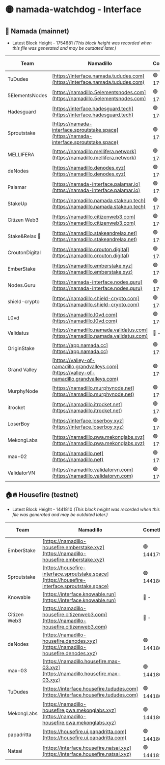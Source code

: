 # 🟡 namada-watchdog - Interface

## 🚀 Namada (mainnet)
- Latest Block Height - 1754681 *(This block height was recorded when this file was generated and may be outdated later.)*

| Team | Namadillo | CometBFT | Indexer | MASP Indexer |
|-|-|-|-|-|
| TuDudes | [https://interface.namada.tududes.com](https://interface.namada.tududes.com) | 🟢 1754658 | 🟢 1754658 | 🟢 1754658 |
| 5ElementsNodes | [https://namadillo.5elementsnodes.com](https://namadillo.5elementsnodes.com) | 🟢 1754658 | 🟢 1754658 | 🟢 1754658 |
| Hadesguard | [https://interface.hadesguard.tech](https://interface.hadesguard.tech) | 🟢 1754659 | 🟢 1754659 | 🟢 1754659 |
| Sproutstake | [https://namada-interface.sproutstake.space](https://namada-interface.sproutstake.space) | 🟢 1754660 | 🟢 1754660 | 🟢 1754660 |
| MELLIFERA | [https://namadillo.mellifera.network](https://namadillo.mellifera.network) | 🟢 1754661 | 🟢 1754661 | 🟢 1754661 |
| deNodes | [https://namadillo.denodes.xyz](https://namadillo.denodes.xyz) | 🟢 1754662 | 🟢 1754662 | 🟢 1754662 |
| Palamar | [https://namada-interface.palamar.io](https://namada-interface.palamar.io) | 🟢 1754663 | 🟢 1754663 | 🔴 1034393 |
| StakeUp | [https://namadillo.namada.stakeup.tech](https://namadillo.namada.stakeup.tech) | 🟢 1754664 | 🟢 1754664 | 🟢 1754664 |
| Citizen Web3 | [https://namadillo.citizenweb3.com](https://namadillo.citizenweb3.com) | 🟢 1754665 | 🟢 1754664 | 🟢 1754665 |
| Stake&Relax 🦥 | [https://namadillo.stakeandrelax.net](https://namadillo.stakeandrelax.net) | 🟢 1754665 | 🟢 1754665 | 🟢 1754665 |
| CroutonDigital | [https://namadillo.crouton.digital](https://namadillo.crouton.digital) | 🟢 1754666 | 🔴 1338918 | 🟢 1754666 |
| EmberStake | [https://namadillo.emberstake.xyz](https://namadillo.emberstake.xyz) | 🟢 1754667 | 🟢 1754667 | 🟢 1754667 |
| Nodes.Guru | [https://namada-interface.nodes.guru](https://namada-interface.nodes.guru) | 🟢 1754668 | 🟢 1754668 | 🟢 1754668 |
| shield-crypto | [https://namadillo.shield-crypto.com](https://namadillo.shield-crypto.com) | 🟢 1754669 | 🟢 1754668 | 🟢 1754669 |
| L0vd | [https://namadillo.l0vd.com](https://namadillo.l0vd.com) | 🟢 1754669 | 🟢 1754669 | 🔴 672476 |
| Validatus | [https://namadillo.namada.validatus.com](https://namadillo.namada.validatus.com) | 🔴 - | 🔴 - | 🔴 - |
| OriginStake | [https://app.namada.cc](https://app.namada.cc) | 🟢 1754676 | 🟢 1754676 | 🟢 1754676 |
| Grand Valley | [https://valley-of-namadillo.grandvalleys.com](https://valley-of-namadillo.grandvalleys.com) | 🟢 1754676 | 🟢 1754676 | 🟢 1754676 |
| MurphyNode | [https://namadillo.murphynode.net](https://namadillo.murphynode.net) | 🟢 1754677 | 🟢 1754677 | 🔴 - |
| itrocket | [https://namadillo.itrocket.net](https://namadillo.itrocket.net) | 🟢 1754678 | 🟢 1754678 | 🔴 1687505 |
| LoserBoy | [https://interface.loserboy.xyz](https://interface.loserboy.xyz) | 🟢 1754678 | 🟢 1754678 | 🔴 - |
| MekongLabs | [https://namadillo.pwa.mekonglabs.xyz](https://namadillo.pwa.mekonglabs.xyz) | 🟢 1754680 | 🟢 1754679 | 🟢 1754680 |
| max-02 | [https://namadillo.net](https://namadillo.net) | 🟢 1754680 | 🟢 1754680 | 🟢 1754680 |
| ValidatorVN | [https://namadillo.validatorvn.com](https://namadillo.validatorvn.com) | 🟢 1754681 | 🟢 1754680 | 🟢 1754680 |

## 🏠🔥 Housefire (testnet)
- Latest Block Height - 1441810 *(This block height was recorded when this file was generated and may be outdated later.)*

| Team | Namadillo | CometBFT | Indexer | MASP Indexer |
|-|-|-|-|-|
| EmberStake | [https://namadillo-housefire.emberstake.xyz](https://namadillo-housefire.emberstake.xyz) | 🟢 1441799 | 🟢 1441799 | 🔴 - |
| Sproutstake | [https://housefire-interface.sproutstake.space](https://housefire-interface.sproutstake.space) | 🟢 1441801 | 🟢 1441801 | 🟢 1441801 |
| Knowable | [https://interface.knowable.run](https://interface.knowable.run) | 🔴 - | 🔴 - | 🔴 - |
| Citizen Web3 | [https://namadillo-housefire.citizenweb3.com](https://namadillo-housefire.citizenweb3.com) | 🔴 - | 🔴 - | 🔴 - |
| deNodes | [https://namadillo-housefire.denodes.xyz](https://namadillo-housefire.denodes.xyz) | 🟢 1441805 | 🟢 1441805 | 🟢 1441805 |
| max-03 | [https://namadillo.housefire.max-03.xyz](https://namadillo.housefire.max-03.xyz) | 🟢 1441806 | 🟢 1441806 | 🟢 1441806 |
| TuDudes | [https://interface.housefire.tududes.com](https://interface.housefire.tududes.com) | 🟢 1441807 | 🟢 1441807 | 🟢 1441807 |
| MekongLabs | [https://namadillo-housefire.pwa.mekonglabs.xyz](https://namadillo-housefire.pwa.mekonglabs.xyz) | 🟢 1441807 | 🟢 1441807 | 🔴 - |
| papadritta | [https://housefire.ui.papadritta.com](https://housefire.ui.papadritta.com) | 🟢 1441809 | 🟢 1441809 | 🟢 1441809 |
| Natsai | [https://interface.housefire.natsai.xyz](https://interface.housefire.natsai.xyz) | 🟢 1441810 | 🟢 1441810 | 🟢 1441810 |

